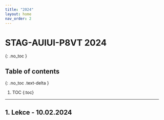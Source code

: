 ```yaml
---
title: "2024"
layout: home
nav_order: 2
---
```


# STAG-AUIUI-P8VT 2024
{: .no_toc }

## Table of contents
{: .no_toc .text-delta }

1. TOC
{:toc}

---

## 1. Lekce - 10.02.2024
